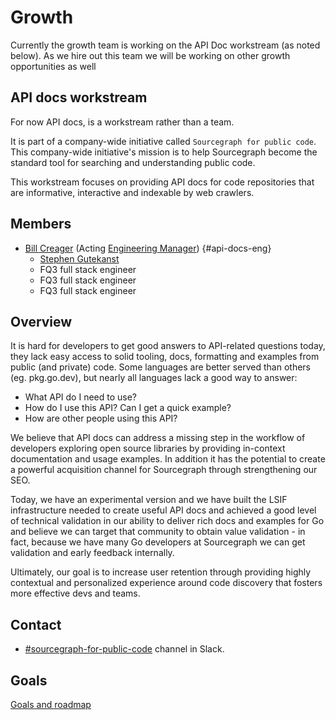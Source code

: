 # Growth

Currently the growth team is working on the API Doc workstream (as noted below). As we hire out this team we will be working on other growth opportunities as well

## API docs workstream

For now API docs, is a workstream rather than a team.

It is part of a company-wide initiative called `Sourcegraph for public code`.
This company-wide initiative's mission is to help Sourcegraph become the standard tool for searching and understanding public code.

This workstream focuses on providing API docs for code repositories that are informative, interactive and indexable by web crawlers.

## Members

- [Bill Creager](../../../company/team/index.md#bill-creager) (Acting [Engineering Manager](../../../roles.md#engineering-manager)) {#api-docs-eng}
  - [Stephen Gutekanst](../../../company/team/index.md#stephen-gutekanst)
  - FQ3 full stack engineer
  - FQ3 full stack engineer
  - FQ3 full stack engineer

## Overview

It is hard for developers to get good answers to API-related questions today, they lack easy access to solid tooling, docs, formatting and examples from public (and private) code. Some languages are better served than others (eg. pkg.go.dev), but nearly all languages lack a good way to answer:

- What API do I need to use?
- How do I use this API? Can I get a quick example?
- How are other people using this API?

We believe that API docs can address a missing step in the workflow of developers exploring open source libraries by providing in-context documentation and usage examples. In addition it has the potential to create a powerful acquisition channel for Sourcegraph through strengthening our SEO.

Today, we have an experimental version and we have built the LSIF infrastructure needed to create useful API docs and achieved a good level of technical validation in our ability to deliver rich docs and examples for Go and believe we can target that community to obtain value validation - in fact, because we have many Go developers at Sourcegraph we can get validation and early feedback internally.

Ultimately, our goal is to increase user retention through providing highly contextual and personalized experience around code discovery that fosters more effective devs and teams.

## Contact

- [#sourcegraph-for-public-code](https://sourcegraph.slack.com/archives/C01PXV54BH9) channel in Slack.

## Goals

[Goals and roadmap](goals.md)
